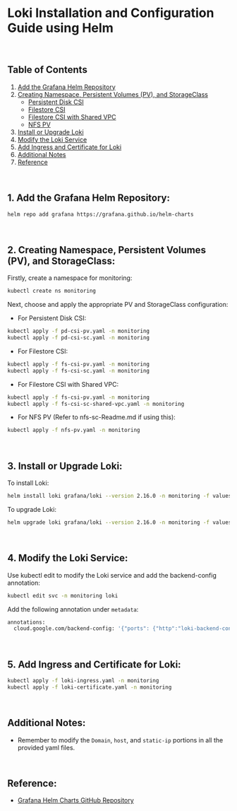 # Loki Installation and Configuration Guide using Helm

<br/>

## Table of Contents

1. [Add the Grafana Helm Repository](#1-add-the-grafana-helm-repository)
2. [Creating Namespace, Persistent Volumes (PV), and StorageClass](#2-creating-namespace-persistent-volumes-pv-and-storageclass)
   - [Persistent Disk CSI](#for-persistent-disk-csi)
   - [Filestore CSI](#for-filestore-csi)
   - [Filestore CSI with Shared VPC](#for-filestore-csi-with-shared-vpc)
   - [NFS PV](#for-nfs-pv)
3. [Install or Upgrade Loki](#3-install-or-upgrade-loki)
4. [Modify the Loki Service](#4-modify-the-loki-service)
5. [Add Ingress and Certificate for Loki](#5-add-ingress-and-certificate-for-loki)
6. [Additional Notes](#additional-notes)
7. [Reference](#reference)

<br/>

## 1. Add the Grafana Helm Repository:

```bash
helm repo add grafana https://grafana.github.io/helm-charts
```

<br/>

## 2. Creating Namespace, Persistent Volumes (PV), and StorageClass:

Firstly, create a namespace for monitoring:
```bash
kubectl create ns monitoring
```

Next, choose and apply the appropriate PV and StorageClass configuration:

- For Persistent Disk CSI:
```bash
kubectl apply -f pd-csi-pv.yaml -n monitoring
kubectl apply -f pd-csi-sc.yaml -n monitoring 
```

- For Filestore CSI:
```bash
kubectl apply -f fs-csi-pv.yaml -n monitoring
kubectl apply -f fs-csi-sc.yaml -n monitoring
```

- For Filestore CSI with Shared VPC:
```bash
kubectl apply -f fs-csi-pv.yaml -n monitoring
kubectl apply -f fs-csi-sc-shared-vpc.yaml -n monitoring
```

- For NFS PV (Refer to nfs-sc-Readme.md if using this):
```bash
kubectl apply -f nfs-pv.yaml -n monitoring
```

<br/>

## 3. Install or Upgrade Loki:

To install Loki:
```bash
helm install loki grafana/loki --version 2.16.0 -n monitoring -f values.yaml
```

To upgrade Loki:
```bash
helm upgrade loki grafana/loki --version 2.16.0 -n monitoring -f values.yaml
```

<br/>

## 4. Modify the Loki Service:

Use kubectl edit to modify the Loki service and add the backend-config annotation:
```bash
kubectl edit svc -n monitoring loki
```

Add the following annotation under `metadata`:
```bash
annotations:
  cloud.google.com/backend-config: '{"ports": {"http":"loki-backend-config"}}'
```

<br/>

## 5. Add Ingress and Certificate for Loki:
```bash
kubectl apply -f loki-ingress.yaml -n monitoring
kubectl apply -f loki-certificate.yaml -n monitoring
```

<br/>

## Additional Notes:
- Remember to modify the `Domain`, `host`, and `static-ip` portions in all the provided yaml files.

<br/>

## Reference:
- [Grafana Helm Charts GitHub Repository](https://github.com/grafana/helm-charts)
